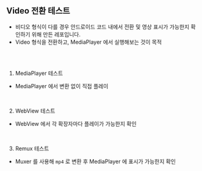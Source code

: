 ## Video 전환 테스트

- 비디오 형식이 다를 경우 안드로이드 코드 내에서 전환 및 영상 표시가 가능한지 확인하기 위해 만든 레포입니다.
- Video 형식을 전환하고, MediaPlayer 에서 실행해보는 것이 목적

<br/><br/>

1. MediaPlayer 테스트
- MediaPlayer 에서 변환 없이 직접 플레이

<br/>

2. WebView 테스트
- WebView 에서 각 확장자마다 플레이가 가능한지 확인

<br/>

3. Remux 테스트
- Muxer 를 사용해 `mp4` 로 변환 후 MediaPlayer 에 표시가 가능한지 확인
